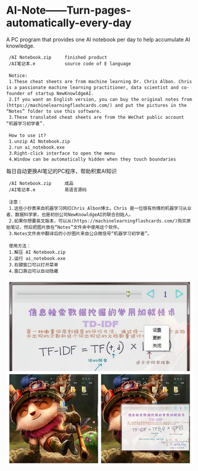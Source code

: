 # AI-Note——Turn-pages-automatically-every-day
A PC program that provides one AI notebook per day to help accumulate AI knowledge.

     /AI Notebook.zip     finished product
     /AI笔记本.e           source code of E language

     Notice: 
     1.These cheat sheets are from machine learning Dr. Chris Albon. Chris is a passionate machine learning practitioner, data scientist and co-founder of startup NewKnowldgeAI.
     2.If you want an English version, you can buy the original notes from (https://machinelearningflashcards.com/) and put the pictures in the “Notes” folder to use this software.
     3.These translated cheat sheets are from the WeChat public account “机器学习初学者”.

     How to use it?
     1.unzip AI Notebook.zip
     2.run ai_notebook.exe
     3.Right-click interface to open the menu
     4.Window can be automatically hidden when they touch boundaries



每日自动更换AI笔记的PC程序，帮助积累AI知识

     /AI Notebook.zip     成品
     /AI笔记本.e           易语言源码
     
     注意：
     1.这些小抄表来自机器学习网红Chris Albon博士。Chris 是一位很有热情的机器学习从业者、数据科学家，也是初创公司NewKnowldgeAI的联合创始人。
     2.如果你想要英文版本，可以从(https://machinelearningflashcards.com/)购买原始笔记，然后把图片放在“Notes”文件夹中使用这个软件。
     3.Notes文件夹中翻译后的小抄图片来自公众微信号“机器学习初学者”。

     使用方法：
     1.解压 AI Notebook.zip
     2.运行 ai_notebook.exe
     3.右键窗口可以打开菜单
     4.窗口靠边可以自动隐藏



![](https://github.com/cy69855522/AI-Note-Turn-pages-automatically-every-day/blob/master/Introduction.jpg)
